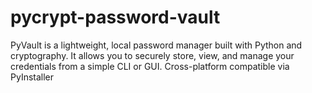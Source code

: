 # pycrypt-password-vault
PyVault is a lightweight, local password manager built with Python and cryptography. It allows you to securely store, view, and manage your credentials from a simple CLI or GUI. Cross-platform compatible via PyInstaller
